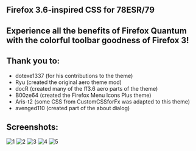 ## Firefox 3.6-inspired CSS for 78ESR/79

## Experience all the benefits of Firefox Quantum with the colorful toolbar goodness of Firefox 3!

## Thank you to:

- dotexe1337 (for his contributions to the theme)
- Ryu (created the original aero theme mod)
- docR (created many of the ff3.6 aero parts of the theme)
- B00ze64 (created the Firefox Menu Icons Plus theme)
- Aris-t2 (some CSS from CustomCSSforFx was adapted to this theme)
- avenged110 (created part of the about dialog)

## Screenshots:
![1](https://github.com/dotexe1337/firefox-aero-css/assets/68521531/42a80437-2766-4c12-b402-e99c1684f78b)
![2](https://github.com/dotexe1337/firefox-aero-css/assets/68521531/f8c68425-4499-4200-8181-97107892f562)
![3](https://github.com/dotexe1337/firefox-aero-css/assets/68521531/76d38519-5e93-4f80-aa25-b04cc7f8dbc9)
![4](https://github.com/dotexe1337/firefox-aero-css/assets/68521531/729f839a-8af9-4802-9f97-acc381325cb4)
![5](https://github.com/dotexe1337/firefox-aero-css/assets/68521531/b8f6302c-f586-4c22-9801-8c3579887d6b)
